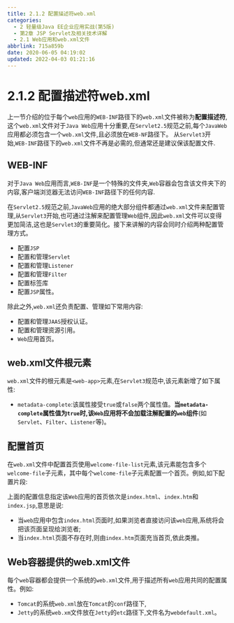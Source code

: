 ```yaml
---
title: 2.1.2 配置描述符web.xml
categories: 
  - 2 轻量级Java EE企业应用实战(第5版)
  - 第2章 JSP Servlet及相关技术详解
  - 2.1 Web应用和web.xml文件
abbrlink: 715a859b
date: 2020-06-05 04:19:02
updated: 2022-04-03 01:21:16
---
```

# 2.1.2 配置描述符web.xml
上一节介绍的位于每个`web`应用的`WEB-INF`路径下的`web.xml`文件被称为**配置描述符**,这个`web.xml`文件对于`Java Web`应用十分重要,在`Servlet2.5`规范之前,每个`JavaWeb`应用都必须包含一个`web.xml`文件,且必须放在`WEB-NF`路径下。
从`Servlet3`开始,`WEB-INF`路径下的`web.xml`文件不再是必需的,但通常还是建议保该配置文件.
## WEB-INF
对于`Java Web`应用而言,`WEB-INF`是一个特殊的文件夹,`Web`容器会包含该文件夹下的内容,客户端浏览器无法访问`WEB-INF`路径下的任何内容.

在`Servlet2.5`规范之前,`JavaWeb`应用的绝大部分组件都通过`web.xml`文件来配置管理,从`Servlet3`开始,也可通过注解来配置管理`Web`组件,因此`web.xml`文件可以变得更加简洁,这也是`Servlet3`的重要简化。接下来讲解的内容会同时介绍两种配置管理方式。
- 配置`JSP`
- 配置和管理`Servlet`
- 配置和管理`Listener`
- 配置和管理`Filter`
- 配置标签库
- 配置`JSP`属性。

除此之外,`web.xml`还负责配置、管理如下常用内容:
- 配置和管理`JAAS`授权认证。
- 配置和管理资源引用。
- `Web`应用首页。

## web.xml文件根元素<web-app>
`web.xml`文件的根元素是`<web-app>`元素,在`Servlet3`规范中,该元素新增了如下属性:
- `metadata-complete`:该属性接受`true`或`false`两个属性值。**当`metadata-complete`属性值为`true`时,该`Web`应用将不会加载注解配置的`web`组件**(如`Servlet`、`Filter`、`Listener`等)。

## 配置首页
在`web.xml`文件中配置首页使用`welcome-file-list`元素,该元素能包含多个`welcome-file`子元素，其中每个`welcome-file`子元素配置一个首页。例如,如下配置片段:


上面的配置信息指定该`Web`应用的首页依次是`index.html`、`index.htm`和`index.jsp`,意思是说:
- 当`web`应用中包含`index.html`页面时,如果浏览者直接访问该`web`应用,系统将会把该页面呈现给浏览者;
- 当`index.html`页面不存在时,则由`index.htm`页面充当首页,依此类推。

## Web容器提供的web.xml文件
每个`web`容器都会提供一个系统的`web.xml`文件,用于描述所有`web`应用共同的配置属性。例如:
- `Tomcat`的系统`web.xml`放在`Tomcat`的`conf`路径下,
- `Jetty`的系统`web.xm`文件放在`Jetty`的`etc`路径下,文件名为`webdefault.xml`。
